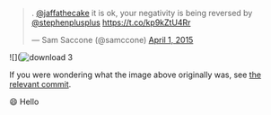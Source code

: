 <blockquote class="twitter-tweet" data-partner="tweetdeck"><p>. <a href="https://twitter.com/jaffathecake">@jaffathecake</a> it is ok, your negativity is being reversed by <a href="https://twitter.com/stephenplusplus">@stephenplusplus</a> &#10;&#10;<a href="https://t.co/kp9kZtU4Rr">https://t.co/kp9kZtU4Rr</a></p>&mdash; Sam Saccone (@samccone) <a href="https://twitter.com/samccone/status/583295853823160320">April 1, 2015</a></blockquote>
<script async src="//platform.twitter.com/widgets.js" charset="utf-8"></script>

![](![download 3](https://cloud.githubusercontent.com/assets/883126/6951690/1cb89078-d88b-11e4-9647-564397c468bb.png)

If you were wondering what the image above originally was, see [the relevant commit](https://github.com/stephenplusplus/i-politely-accept-pull-requests-to-this-repo/commit/ef7978ffe58e319d5feea69204cd167339a9e512).

:smile: Hello
